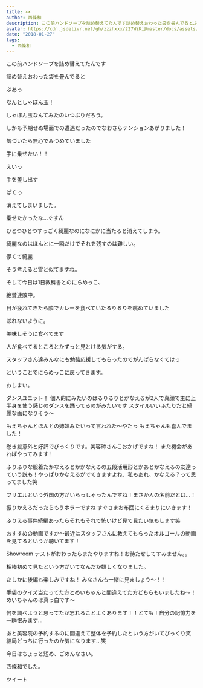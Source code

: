 ```yaml
---
title: ××
author: 西條和
description: この前ハンドソープを詰め替えてたんです詰め替えおわった袋を畳んでるとぷあっなんとしゃぼん玉！しゃぼん玉なんてみたのいつぶりだろう。しかも予期せぬ場面での遭遇だ...
avatar: https://cdn.jsdelivr.net/gh/zzzhxxx/227WiKi@master/docs/assets/photo/avatar/nagomi.jpg
date: "2018-01-27"
tags:
  - 西條和
---
```









この前ハンドソープを詰め替えてたんです






詰め替えおわった袋を畳んでると





ぷあっ






なんとしゃぼん玉！





しゃぼん玉なんてみたのいつぶりだろう。






しかも予期せぬ場面での遭遇だったのでなおさらテンションあがりました！








気づいたら無心でみつめていました






手に乗せたい！！






えいっ





手を差し出す





ぱくっ





消えてしまいました。






乗せたかったな…ぐすん






ひとつひとつすっごく綺麗なのになにかに当たると消えてしまう。




綺麗なのはほんとに一瞬だけでそれを残すのは難しい。






儚くて綺麗





そう考えると雪と似てますね。



















そして今日は1日教科書とのにらめっこ、



絶賛連敗中。





目が疲れてきたら隣でカレーを食べていたるりるりを眺めていました




ばれないように。





美味しそうに食べてます






人が食べてるところとかずっと見とける気がする。











スタッフさん達みんなにも勉強応援してもらったのでがんばらなくてはっ









ということでにらめっこに戻ってきます。








おしまい。






ダンスユニット！
個人的にみたいのはるりるりとかなえるが2人で真顔で主に上半身を使う感じのダンスを踊ってるのがみたいです
スタイルいいふたりだと綺麗な画になりそう〜




もえちゃんとほんとの姉妹みたいって言われた〜やたっ
もえちゃんも喜んでました！




巻き髪意外と好評でびっくりです。美容師さんこおかげですね！
また機会があればやってみます！






ふりふりな服着たかなえるとかかなえるの五段活用形とかあとかなえるの友達っていう説も！やっぱりかなえるがでてきますよね、私もあれ、かなえる？って思ってました笑


フリエルという外国の方がいらっしゃったんですね！まさか人の名前だとは…！



振りかえろだったらもうホラーですね
すぐさまお布団にくるまりにいきます！




ふりえる事件続編あったらそれもそれで怖いけど見て見たい気もします笑





おすすめの動画ですか〜最近はスタッフさんに教えてもらったオルゴールの動画を見てるというか聴いてます！




Showroom テストがおわったらまたやりますね！お待たせしてすみません。。



相棒初めて見たという方がいてなんだか嬉しくなりました。

たしかに後編も楽しみですね！
みなさんも一緒に見ましょう〜！！





手袋のクイズ当たってた方とめいちゃんと間違えてた方どちらもいましたね〜！
めいちゃんのは真っ白です〜




何を調べようと思ってたか忘れることよくあります！！とても！自分の記憶力を一瞬恨みます…




あと美容院の予約するのに間違えて整体を予約したという方がいてびっくり笑
結局どっちに行ったのか気になります…笑





今日はちょっと短め、ごめんなさい。






西條和でした。


ツイート



